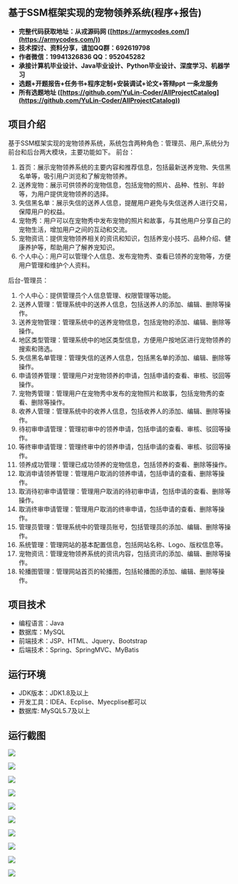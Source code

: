 ## 基于SSM框架实现的宠物领养系统(程序+报告)

- <b>完整代码获取地址：从戎源码网 ([https://armycodes.com/](https://armycodes.com/))</b>
- <b>技术探讨、资料分享，请加QQ群：692619798</b> 
- <b>作者微信：19941326836  QQ：952045282</b> 
- <b>承接计算机毕业设计、Java毕业设计、Python毕业设计、深度学习、机器学习</b>
- <b>选题+开题报告+任务书+程序定制+安装调试+论文+答辩ppt 一条龙服务</b>
- <b>所有选题地址 ([https://github.com/YuLin-Coder/AllProjectCatalog](https://github.com/YuLin-Coder/AllProjectCatalog)) </b>

## 项目介绍
基于SSM框架实现的宠物领养系统，系统包含两种角色：管理员、用户,系统分为前台和后台两大模块，主要功能如下。
前台：
1. 首页：展示宠物领养系统的主要内容和推荐信息，包括最新送养宠物、失信黑名单等，吸引用户浏览和了解宠物领养。
2. 送养宠物：展示可供领养的宠物信息，包括宠物的照片、品种、性别、年龄等，为用户提供宠物领养的选择。
3. 失信黑名单：展示失信的送养人信息，提醒用户避免与失信送养人进行交易，保障用户的权益。
4. 宠物秀：用户可以在宠物秀中发布宠物的照片和故事，与其他用户分享自己的宠物生活，增加用户之间的互动和交流。
5. 宠物资讯：提供宠物领养相关的资讯和知识，包括养宠小技巧、品种介绍、健康养护等，帮助用户了解养宠知识。
6. 个人中心：用户可以管理个人信息、发布宠物秀、查看已领养的宠物等，方便用户管理和维护个人资料。

后台-管理员：
1. 个人中心：提供管理员个人信息管理、权限管理等功能。
2. 送养人管理：管理系统中的送养人信息，包括送养人的添加、编辑、删除等操作。
3. 送养宠物管理：管理系统中的送养宠物信息，包括宠物的添加、编辑、删除等操作。
4. 地区类型管理：管理系统中的地区类型信息，方便用户按地区进行宠物领养的搜索和筛选。
5. 失信黑名单管理：管理失信的送养人信息，包括黑名单的添加、编辑、删除等操作。
6. 申请领养管理：管理用户对宠物领养的申请，包括申请的查看、审核、驳回等操作。
7. 宠物秀管理：管理用户在宠物秀中发布的宠物照片和故事，包括宠物秀的查看、删除等操作。
8. 收养人管理：管理系统中的收养人信息，包括收养人的添加、编辑、删除等操作。
9. 待初审申请管理：管理初审中的领养申请，包括申请的查看、审核、驳回等操作。
10. 等终审申请管理：管理终审中的领养申请，包括申请的查看、审核、驳回等操作。
11. 领养成功管理：管理已成功领养的宠物信息，包括领养的查看、删除等操作。
12. 取消申请领养管理：管理用户取消的领养申请，包括申请的查看、删除等操作。
13. 取消待初审申请管理：管理用户取消的待初审申请，包括申请的查看、删除等操作。
14. 取消终审申请管理：管理用户取消的终审申请，包括申请的查看、删除等操作。
15. 管理员管理：管理系统中的管理员账号，包括管理员的添加、编辑、删除等操作。
16. 系统管理：管理网站的基本配置信息，包括网站名称、Logo、版权信息等。
17. 宠物资讯：管理宠物领养系统的资讯内容，包括资讯的添加、编辑、删除等操作。
18. 轮播图管理：管理网站首页的轮播图，包括轮播图的添加、编辑、删除等操作。

## 项目技术
- 编程语言：Java
- 数据库：MySQL
- 前端技术：JSP、HTML、Jquery、Bootstrap
- 后端技术：Spring、SpringMVC、MyBatis

## 运行环境
- JDK版本：JDK1.8及以上
- 开发工具：IDEA、Ecplise、Myecplise都可以
- 数据库: MySQL5.7及以上

## 运行截图
![](screenshot/1.png)

![](screenshot/2.png)

![](screenshot/3.png)

![](screenshot/4.png)

![](screenshot/5.png)

![](screenshot/6.png)

![](screenshot/7.png)

![](screenshot/8.png)

![](screenshot/9.png)

![](screenshot/10.png)
